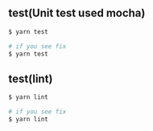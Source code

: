 ## test(Unit test used mocha)

```bash
$ yarn test

# if you see fix
$ yarn test
```

## test(lint)

```bash
$ yarn lint

# if you see fix
$ yarn lint
```
